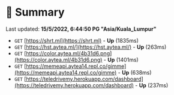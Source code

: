 # 📖 Summary
Last updated: **15/5/2022, 6:44:50 PG "Asia/Kuala_Lumpur"**

- `GET` [https://shrt.ml](https://shrt.ml) - **Up** (1835ms)
- `GET` [https://hst.aytea.ml/](https://hst.aytea.ml/) - **Up** (263ms)
- `GET` [https://color.aytea.ml/4b31d6.png](https://color.aytea.ml/4b31d6.png) - **Up** (1401ms)
- `GET` [https://memeapi.aytea14.repl.co/gimme](https://memeapi.aytea14.repl.co/gimme) - **Up** (638ms)
- `GET` [https://teledrivemy.herokuapp.com/dashboard](https://teledrivemy.herokuapp.com/dashboard) - **Up** (237ms)
